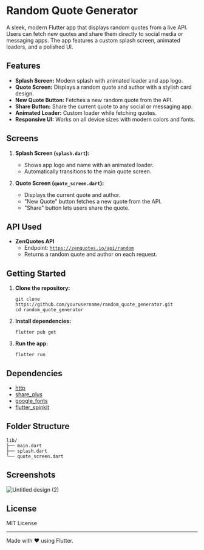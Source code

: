 # Random Quote Generator

A sleek, modern Flutter app that displays random quotes from a live API. Users can fetch new quotes and share them directly to social media or messaging apps. The app features a custom splash screen, animated loaders, and a polished UI.

## Features

- **Splash Screen:** Modern splash with animated loader and app logo.
- **Quote Screen:** Displays a random quote and author with a stylish card design.
- **New Quote Button:** Fetches a new random quote from the API.
- **Share Button:** Share the current quote to any social or messaging app.
- **Animated Loader:** Custom loader while fetching quotes.
- **Responsive UI:** Works on all device sizes with modern colors and fonts.

## Screens

1. **Splash Screen (`splash.dart`):**
   - Shows app logo and name with an animated loader.
   - Automatically transitions to the main quote screen.

2. **Quote Screen (`quote_screen.dart`):**
   - Displays the current quote and author.
   - "New Quote" button fetches a new quote from the API.
   - "Share" button lets users share the quote.

## API Used

- **ZenQuotes API**
  - Endpoint: [`https://zenquotes.io/api/random`](https://zenquotes.io/api/random)
  - Returns a random quote and author on each request.

## Getting Started

1. **Clone the repository:**
   ```
   git clone https://github.com/yourusername/random_quote_generator.git
   cd random_quote_generator
   ```

2. **Install dependencies:**
   ```
   flutter pub get
   ```

3. **Run the app:**
   ```
   flutter run
   ```

## Dependencies

- [http](https://pub.dev/packages/http)
- [share_plus](https://pub.dev/packages/share_plus)
- [google_fonts](https://pub.dev/packages/google_fonts)
- [flutter_spinkit](https://pub.dev/packages/flutter_spinkit)

## Folder Structure

```
lib/
├── main.dart
├── splash.dart
└── quote_screen.dart
```

## Screenshots

![Untitled design (2)](https://github.com/user-attachments/assets/c8bb6078-6d9b-41d1-ace9-034c15552815)


## License

MIT License

---

Made with ❤️ using Flutter.
